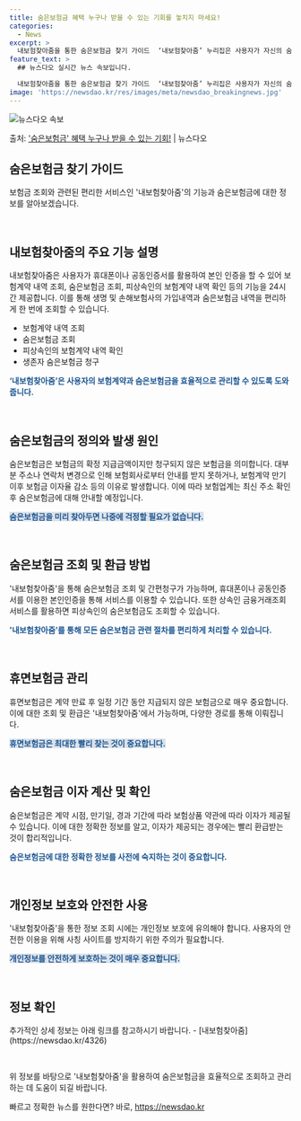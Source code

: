 ```yaml
---
title: 숨은보험금 혜택 누구나 받을 수 있는 기회를 놓치지 마세요!
categories:
  - News
excerpt: >
  내보험찾아줌을 통한 숨은보험금 찾기 가이드  ‘내보험찾아줌’ 누리집은 사용자가 자신의 숨은보험금을 쉽게 조회…
feature_text: >
  ## 뉴스다오 실시간 뉴스 속보입니다.

  내보험찾아줌을 통한 숨은보험금 찾기 가이드  ‘내보험찾아줌’ 누리집은 사용자가 자신의 숨은보험금을 쉽게 조회…
image: 'https://newsdao.kr/res/images/meta/newsdao_breakingnews.jpg'
---
```


![뉴스다오 속보](https://newsdao.kr/res/images/meta/newsdao_breakingnews.jpg)

<p>출처: <a href="https://newsdao.kr/4326" rel="dofollow">'숨은보험금' 혜택 누구나 받을 수 있는 기회!</a> | 뉴스다오</p>

<h2 data-ke-size="size26">숨은보험금 찾기 가이드</h2>
보험금 조회와 관련된 편리한 서비스인 '내보험찾아줌'의 기능과 숨은보험금에 대한 정보를 알아보겠습니다.

<p data-ke-size="size16">&nbsp;</p>

<h2 data-ke-size="size24">내보험찾아줌의 주요 기능 설명</h2>
내보험찾아줌은 사용자가 휴대폰이나 공동인증서를 활용하여 본인 인증을 할 수 있어 보험계약 내역 조회, 숨은보험금 조회, 피상속인의 보험계약 내역 확인 등의 기능을 24시간 제공합니다. 이를 통해 생명 및 손해보험사의 가입내역과 숨은보험금 내역을 편리하게 한 번에 조회할 수 있습니다.

<ul>
  <li>보험계약 내역 조회</li>
  <li>숨은보험금 조회</li>
  <li>피상속인의 보험계약 내역 확인</li>
  <li>생존자 숨은보험금 청구</li>
</ul>

<b><span style="color: #1a5490;">‘내보험찾아줌’은 사용자의 보험계약과 숨은보험금을 효율적으로 관리할 수 있도록 도와줍니다.</span></b>

<p data-ke-size="size16">&nbsp;</p>

<h2 data-ke-size="size24">숨은보험금의 정의와 발생 원인</h2>
숨은보험금은 보험금의 확정 지급금액이지만 청구되지 않은 보험금을 의미합니다. 대부분 주소나 연락처 변경으로 인해 보험회사로부터 안내를 받지 못하거나, 보험계약 만기 이후 보험금 이자율 감소 등의 이유로 발생합니다. 이에 따라 보험업계는 최신 주소 확인 후 숨은보험금에 대해 안내할 예정입니다.

<b><span style="background-color: #21538527; color: #1a5490;">숨은보험금을 미리 찾아두면 나중에 걱정할 필요가 없습니다.</span></b>

<p data-ke-size="size16">&nbsp;</p>

<h2 data-ke-size="size24">숨은보험금 조회 및 환급 방법</h2>
'내보험찾아줌'을 통해 숨은보험금 조회 및 간편청구가 가능하며, 휴대폰이나 공동인증서를 이용한 본인인증을 통해 서비스를 이용할 수 있습니다. 또한 상속인 금융거래조회 서비스를 활용하면 피상속인의 숨은보험금도 조회할 수 있습니다.

<b><span style="color: #1a5490;">'내보험찾아줌’를 통해 모든 숨은보험금 관련 절차를 편리하게 처리할 수 있습니다.</span></b>

<p data-ke-size="size16">&nbsp;</p>

<h2 data-ke-size="size24">휴면보험금 관리</h2>
휴면보험금은 계약 만료 후 일정 기간 동안 지급되지 않은 보험금으로 매우 중요합니다. 이에 대한 조회 및 환급은 '내보험찾아줌'에서 가능하며, 다양한 경로를 통해 이뤄집니다.

<b><span style="background-color: #21538527; color: #1a5490;">휴면보험금은 최대한 빨리 찾는 것이 중요합니다.</span></b>

<p data-ke-size="size16">&nbsp;</p>

<h2 data-ke-size="size24">숨은보험금 이자 계산 및 확인</h2>
숨은보험금은 계약 시점, 만기일, 경과 기간에 따라 보험상품 약관에 따라 이자가 제공될 수 있습니다. 이에 대한 정확한 정보를 알고, 이자가 제공되는 경우에는 빨리 환급받는 것이 합리적입니다.

<b><span style="color: #1a5490;">숨은보험금에 대한 정확한 정보를 사전에 숙지하는 것이 중요합니다.</span></b>

<p data-ke-size="size16">&nbsp;</p>

<h2 data-ke-size="size24">개인정보 보호와 안전한 사용</h2>
'내보험찾아줌'을 통한 정보 조회 시에는 개인정보 보호에 유의해야 합니다. 사용자의 안전한 이용을 위해 사칭 사이트를 방지하기 위한 주의가 필요합니다.

<b><span style="background-color: #21538527; color: #1a5490;">개인정보를 안전하게 보호하는 것이 매우 중요합니다.</span></b>

<p data-ke-size="size16">&nbsp;</p>

<h2 data-ke-size="size24">정보 확인</h2>
추가적인 상세 정보는 아래 링크를 참고하시기 바랍니다.
- [내보험찾아줌](https://newsdao.kr/4326)

<p data-ke-size="size16">&nbsp;</p>

위 정보를 바탕으로 '내보험찾아줌'을 활용하여 숨은보험금을 효율적으로 조회하고 관리하는 데 도움이 되길 바랍니다. 

빠르고 정확한 뉴스를 원한다면? 바로, <a href="https://newsdao.kr" rel="dofollow">https://newsdao.kr</a>


